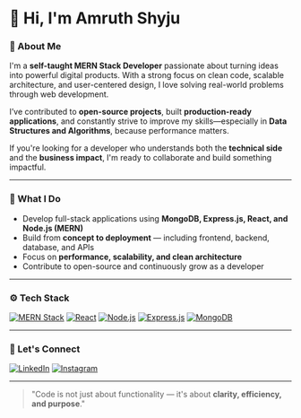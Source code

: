 # 👋 Hi, I'm Amruth Shyju

### 💫 About Me  
I'm a **self-taught MERN Stack Developer** passionate about turning ideas into powerful digital products. With a strong focus on clean code, scalable architecture, and user-centered design, I love solving real-world problems through web development.

I’ve contributed to **open-source projects**, built **production-ready applications**, and constantly strive to improve my skills—especially in **Data Structures and Algorithms**, because performance matters.

If you're looking for a developer who understands both the **technical side** and the **business impact**, I'm ready to collaborate and build something impactful.

---

### 🔧 What I Do  
- Develop full-stack applications using **MongoDB, Express.js, React, and Node.js (MERN)**  
- Build from **concept to deployment** — including frontend, backend, database, and APIs  
- Focus on **performance, scalability, and clean architecture**  
- Contribute to open-source and continuously grow as a developer  

---

### ⚙️ Tech Stack  
[![MERN Stack](https://img.shields.io/badge/MERN%20Stack-0088cc?style=for-the-badge&logo=react&logoColor=white)](https://www.mongodb.com/mern-stack)     [![React](https://img.shields.io/badge/React.js-61DAFB?style=for-the-badge&logo=react&logoColor=black)](https://reactjs.org/)     [![Node.js](https://img.shields.io/badge/Node.js-339933?style=for-the-badge&logo=nodedotjs&logoColor=white)](https://nodejs.org/en/)     [![Express.js](https://img.shields.io/badge/Express.js-000000?style=for-the-badge&logo=express&logoColor=white)](https://expressjs.com/)     [![MongoDB](https://img.shields.io/badge/MongoDB-47A248?style=for-the-badge&logo=mongodb&logoColor=white)](https://www.mongodb.com/)  

---

### 🤝 Let's Connect  
[![LinkedIn](https://img.shields.io/badge/LinkedIn-0A66C2?style=for-the-badge&logo=linkedin&logoColor=white)](https://www.linkedin.com/in/amruth-shyju/)     [![Instagram](https://img.shields.io/badge/Instagram-E4405F?style=for-the-badge&logo=instagram&logoColor=white)](https://www.instagram.com/4mruth_/)  

---

> "Code is not just about functionality — it's about **clarity, efficiency, and purpose**."
